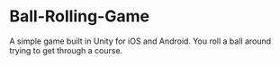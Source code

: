# Ball-Rolling-Game
A simple game built in Unity for iOS and Android. You roll a ball around trying to get through a course. 
